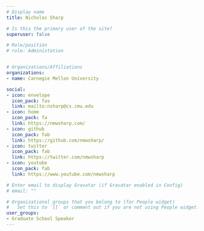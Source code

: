 ```yaml
---
# Display name
title: Nicholas Sharp

# Is this the primary user of the site?
superuser: false

# Role/position
# role: Administation


# Organizations/Affiliations
organizations:
- name: Carnegie Mellon University

social:
- icon: envelope
  icon_pack: fas
  link: mailto:nsharp@cs.cmu.edu
- icon: home
  icon_pack: fa
  link: https://nmwsharp.com/
- icon: github
  icon_pack: fab
  link: https://github.com/nmwsharp/
- icon: twitter
  icon_pack: fab
  link: https://twitter.com/nmwsharp
- icon: youtube
  icon_pack: fab
  link: https://www.youtube.com/nmwsharp

# Enter email to display Gravatar (if Gravatar enabled in Config)
# email: ""

# Organizational groups that you belong to (for People widget)
#   Set this to `[]` or comment out if you are not using People widget.
user_groups:
- Graduate School Speaker
---
```

